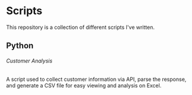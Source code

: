 # Scripts
This repository is a collection of different scripts I've written.

## Python

###### Customer Analysis
A script used to collect customer information via API, parse the response, and generate a CSV file for easy viewing and analysis on Excel.
